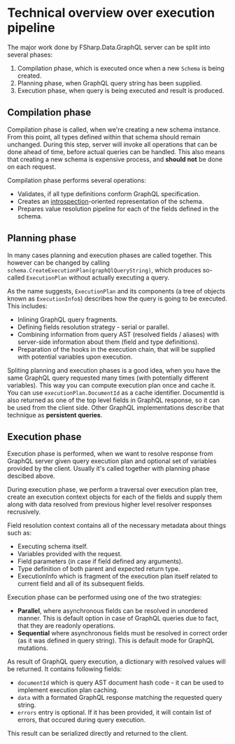 
Technical overview over execution pipeline
======================

The major work done by FSharp.Data.GraphQL server can be split into several phases:

1. Compilation phase, which is executed once when a new `Schema` is being created.
2. Planning phase, when GraphQL query string has been supplied.
3. Execution phase, when query is being executed and result is produced.

## Compilation phase

Compilation phase is called, when we're creating a new schema instance. From this point, all types defined within that schema should remain unchanged. During this step, server will invoke all operations that can be done ahead of time, before actual queries can be handled. This also means that creating a new schema is expensive process, and **should not** be done on each request.

Compilation phase performs several operations:

- Validates, if all type definitions conform GraphQL specification. 
- Creates an [introspection](https://facebook.github.io/graphql/#sec-Introspection)-oriented representation of the schema.
- Prepares value resolution pipeline for each of the fields defined in the schema.

## Planning phase

In many cases planning and execution phases are called together. This however can be changed by calling `schema.CreateExecutionPlan(graphQlQueryString)`, which produces so-called `ExecutionPlan` without actually executing a query.

As the name suggests, `ExecutionPlan` and its components (a tree of objects known as `ExecutionInfo`s) describes how the query is going to be executed. This includes:

- Inlining GraphQL query fragments.
- Defining fields resolution strategy - serial or parallel.
- Combining information from query AST (resolved fields / aliases) with server-side information about them (field and type definitions).
- Preparation of the hooks in the execution chain, that will be supplied with potential variables upon execution.

Spliting planning and execution phases is a good idea, when you have the same GraphQL query requested many times (with potentially different variables). This way you can compute execution plan once and cache it. You can use `executionPlan.DocumentId` as a cache identifier. DocumentId is also returned as one of the top level fields in GraphQL response, so it can be used from the client side. Other GraphQL implementations describe that technique as **persistent queries**.

## Execution phase 

Execution phase is performed, when we want to resolve response from GraphQL server given query execution plan and optional set of variables provided by the client. Usually it's called together with planning phase descibed above.

During execution phase, we perform a traversal over execution plan tree, create an execution context objects for each of the fields and supply them along with data resolved from previous higher level resolver responses recrusively.

Field resolution context contains all of the necessary metadata about things such as:

- Executing schema itself.
- Variables provided with the request.
- Field parameters (in case if field defined any arguments).
- Type definition of both parent and expected return type.
- ExecutionInfo which is fragment of the execution plan itself related to current field and all of its subsequent fields.

Execution phase can be performed using one of the two strategies:

- **Parallel**, where asynchronous fields can be resolved in unordered manner. This is default option in case of GraphQL queries due to fact, that they are readonly operations.
- **Sequential** where asynchronous fields must be resolved in correct order (as it was defined in query string). This is default mode for GraphQL mutations.

As result of GraphQL query execution, a dictionary with resolved values will be returned. It contains following fields:

- `documentId` which is query AST document hash code - it can be used to implement execution plan caching.
- `data` with a formated GraphQL response matching the requested query string.
- `errors` entry is optional. If it has been provided, it will contain list of errors, that occured during query execution.

This result can be serialized directly and returned to the client.